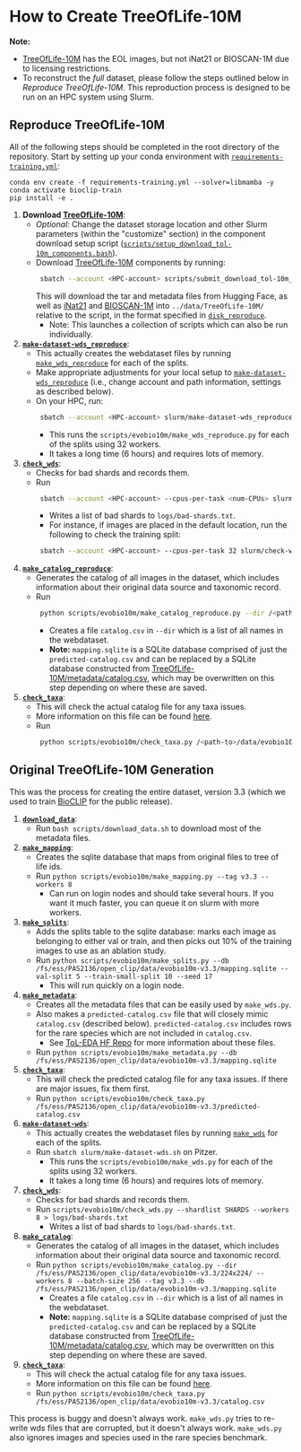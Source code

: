 # How to Create TreeOfLife-10M

**Note:** 
- [TreeOfLife-10M](https://huggingface.co/datasets/imageomics/TreeOfLife-10M) has the EOL images, but not iNat21 or BIOSCAN-1M due to licensing restrictions. 
- To reconstruct the _full_ dataset, please follow the steps outlined below in _Reproduce TreeOfLife-10M_. This reproduction process is designed to be run on an HPC system using Slurm.

## Reproduce TreeOfLife-10M

All of the following steps should be completed in the root directory of the repository. Start by setting up your conda environment with [`requirements-training.yml`](/requirements-training.yml):

```
conda env create -f requirements-training.yml --solver=libmamba -y
conda activate bioclip-train
pip install -e .
```

1. **Download [TreeOfLife-10M](https://huggingface.co/datasets/imageomics/TreeOfLife-10M)**:
   - _Optional:_ Change the dataset storage location and other Slurm parameters (within the "customize" section) in the component download setup script ([`scripts/setup_download_tol-10m_components.bash`](/scripts/setup_download_tol-10m_components.bash)).
   - Download [TreeOfLife-10M](https://huggingface.co/datasets/imageomics/TreeOfLife-10M) components by running:
     ```bash
	  sbatch --account <HPC-account> scripts/submit_download_tol-10m_components.bash
     ```
     This will download the tar and metadata files from Hugging Face, as well as [iNat21](https://github.com/visipedia/inat_comp/tree/master/2021#data) and [BIOSCAN-1M](https://zenodo.org/doi/10.5281/zenodo.8030064) into `../data/TreeOfLife-10M/` relative to the script, in the format specified in [`disk_reproduce`](/src/imageomics/disk_reproduce.py).
     - Note: This launches a collection of scripts which can also be run individually.
2. **[`make-dataset-wds_reproduce`](/slurm/make-dataset-wds_reproduce.sh)**:
   - This actually creates the webdataset files by running [`make_wds_reproduce`](/scripts/evobio10m/make_wds_reproduce.py) for each of the splits.
   - Make appropriate adjustments for your local setup to [`make-dataset-wds_reproduce`](/slurm/make-dataset-wds_reproduce.sh) (i.e., change account and path information, settings as described below).
   - On your HPC, run:
     ```bash
	  sbatch --account <HPC-account> slurm/make-dataset-wds_reproduce.sh
     ```
      - This runs the `scripts/evobio10m/make_wds_reproduce.py` for each of the splits using 32 workers.
      - It takes a long time (6 hours) and requires lots of memory.
3. **[`check_wds`](/scripts/evobio10m/check_wds.py)**:
   - Checks for bad shards and records them.
   - Run
     ```bash
	  sbatch --account <HPC-account> --cpus-per-task <num-CPUs> slurm/check-wds.slurm <shards> 
     ``` 
       - Writes a list of bad shards to `logs/bad-shards.txt`.
       - For instance, if images are placed in the default location, run the following to check the training split:
     ```bash
	  sbatch --account <HPC-account> --cpus-per-task 32 slurm/check-wds.slurm 'data/TreeOfLife-10M/dataset/evobio10m-CVPR-2024/224x224/train/shard-{000000..000165}.tar'
     ```   
4. **[`make_catalog_reproduce`](/scripts/evobio10m/make_catalog_reproduce.py)**:
   - Generates the catalog of all images in the dataset, which includes information about their original data source and taxonomic record.
   - Run
     ```bash
	  python scripts/evobio10m/make_catalog_reproduce.py --dir /<path-to>/data/evobio10m-v3.3/224x224/ --workers 8 --batch-size 256 --tag v3.3 --db /<path-to>/data/evobio10m-v3.3/mapping.sqlite
     ```
       - Creates a file `catalog.csv` in `--dir` which is a list of all names in the webdataset.
       - **Note:** `mapping.sqlite` is a SQLite database comprised of just the `predicted-catalog.csv` and can be replaced by a SQLite database constructed from [TreeOfLife-10M/metadata/catalog.csv](https://huggingface.co/datasets/imageomics/TreeOfLife-10M/blob/main/metadata/catalog.csv), which may be overwritten on this step depending on where these are saved.
5. **[`check_taxa`](/scripts/evobio10m/check_taxa.py)**:
   - This will check the actual catalog file for any taxa issues.
   - More information on this file can be found [here](/scripts/README.md).
   - Run
     ```bash
	  python scripts/evobio10m/check_taxa.py /<path-to>/data/evobio10m-v3.3/catalog.csv
     ```


## Original TreeOfLife-10M Generation
This was the process for creating the entire dataset, version 3.3 (which we used to train [BioCLIP](https://huggingface.co/imageomics/bioclip) for the public release).

1. **[`download_data`](/scripts/download_data.sh)**:
   - Run `bash scripts/download_data.sh` to download most of the metadata files.
2. **[`make_mapping`](/scripts/evobio10m/make_mapping.py)**:
   - Creates the sqlite database that maps from original files to tree of life ids.
   - Run `python scripts/evobio10m/make_mapping.py --tag v3.3 --workers 8`
     - Can run on login nodes and should take several hours. If you want it much faster, you can queue it on slurm with more workers.
3. **[`make_splits`](/scripts/evobio10m/make_splits.py)**:
   - Adds the splits table to the sqlite database: marks each image as belonging to either val or train, and then picks out 10% of the training images to use as an ablation study.
   - Run `python scripts/evobio10m/make_splits.py --db /fs/ess/PAS2136/open_clip/data/evobio10m-v3.3/mapping.sqlite --val-split 5 --train-small-split 10 --seed 17`
       - This will run quickly on a login node.
4. **[`make_metadata`](/scripts/evobio10m/make_metadata.py)**:
   - Creates all the metadata files that can be easily used by `make_wds.py`. 
   - Also makes a `predicted-catalog.csv` file that will closely mimic `catalog.csv` (described below). `predicted-catalog.csv` includes rows for the rare species which are not included in `catalog.csv`.
       - See [ToL-EDA HF Repo](https://huggingface.co/datasets/imageomics/ToL-EDA) for more information about these files.
   - Run `python scripts/evobio10m/make_metadata.py --db /fs/ess/PAS2136/open_clip/data/evobio10m-v3.3/mapping.sqlite` 
5. **[`check_taxa`](/scripts/evobio10m/check_taxa.py)**:
   - This will check the predicted catalog file for any taxa issues. If there are major issues, fix them first.
   - Run `python scripts/evobio10m/check_taxa.py /fs/ess/PAS2136/open_clip/data/evobio10m-v3.3/predicted-catalog.csv` 
6. **[`make-dataset-wds`](/slurm/make-dataset-wds.sh)**:
   - This actually creates the webdataset files by running [`make_wds`](/scripts/evobio10m/make_wds.py) for each of the splits.
   - Run `sbatch slurm/make-dataset-wds.sh` on Pitzer.
      - This runs the `scripts/evobio10m/make_wds.py` for each of the splits using 32 workers.
      - It takes a long time (6 hours) and requires lots of memory.
7. **[`check_wds`](/scripts/evobio10m/check_wds.py)**:
   - Checks for bad shards and records them.
   - Run `scripts/evobio10m/check_wds.py --shardlist SHARDS --workers 8 > logs/bad-shards.txt` 
       - Writes a list of bad shards to `logs/bad-shards.txt`.
8. **[`make_catalog`](/scripts/evobio10m/make_catalog.py)**:
   - Generates the catalog of all images in the dataset, which includes information about their original data source and taxonomic record.
   - Run `python scripts/evobio10m/make_catalog.py --dir /fs/ess/PAS2136/open_clip/data/evobio10m-v3.3/224x224/ --workers 8 --batch-size 256 --tag v3.3 --db /fs/ess/PAS2136/open_clip/data/evobio10m-v3.3/mapping.sqlite`
       - Creates a file `catalog.csv` in `--dir` which is a list of all names in the webdataset.
       - **Note:** `mapping.sqlite` is a SQLite database comprised of just the `predicted-catalog.csv` and can be replaced by a SQLite database constructed from [TreeOfLife-10M/metadata/catalog.csv](https://huggingface.co/datasets/imageomics/TreeOfLife-10M/blob/main/metadata/catalog.csv), which may be overwritten on this step depending on where these are saved.
9. **[`check_taxa`](/scripts/evobio10m/check_taxa.py)**:
   - This will check the actual catalog file for any taxa issues.
   - More information on this file can be found [here](/scripts/README.md).
   - Run `python scripts/evobio10m/check_taxa.py /fs/ess/PAS2136/open_clip/data/evobio10m-v3.3/catalog.csv`


This process is buggy and doesn't always work.
`make_wds.py` tries to re-write wds files that are corrupted, but it doesn't always work.
`make_wds.py` also ignores images and species used in the rare species benchmark.
